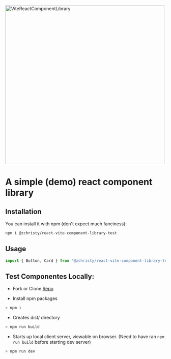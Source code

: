 <img width="500" alt="ViteReactComponentLibrary" src="https://media.licdn.com/dms/image/D4D12AQGzC4Mpwg1_nA/article-cover_image-shrink_720_1280/0/1702548150078?e=2147483647&v=beta&t=QI41vSuOPnIw0QOT26ViqhQ8AkgCFPoq4e_0L5fIaPY">

# A simple (demo) react component library


## Installation
You can install it with npm (don't expect much fanciness):
```bash
npm i @zchristy/react-vite-component-library-test
```

## Usage
```javascript
import { Button, Card } from '@zchristy/react-vite-component-library-test';
```
## Test Componentes Locally: 
- Fork or Clone [Repo](https://github.com/zchristy/react-vite-component-library-test)

- Install npm packages
```Bash
> npm i
```
- Creates dist/ directory
```Bash
> npm run build
```

- Starts up local client server, viewable on browser. (Need to have ran `npm run build` before starting dev server)
```Bash
> npm run dev
```

